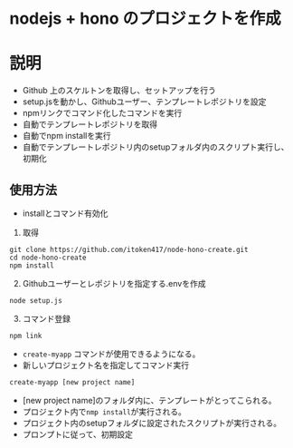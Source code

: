 # nodejs + hono のプロジェクトを作成

# 説明

- Github 上のスケルトンを取得し、セットアップを行う
- setup.jsを動かし、Githubユーザー、テンプレートレポジトリを設定
- npmリンクでコマンド化したコマンドを実行
- 自動でテンプレートレポジトリを取得
- 自動でnpm installを実行
- 自動でテンプレートレポジトリ内のsetupフォルダ内のスクリプト実行し、初期化

## 使用方法

- installとコマンド有効化

1. 取得

```
git clone https://github.com/itoken417/node-hono-create.git
cd node-hono-create
npm install
```

2. Githubユーザーとレポジトリを指定する.envを作成

```
node setup.js
```

3. コマンド登録

```
npm link

```

- `create-myapp` コマンドが使用できるようになる。
- 新しいプロジェクト名を指定してコマンド実行

```
create-myapp [new project name]
```

- [new project name]のフォルダ内に、テンプレートがとってこられる。
- プロジェクト内で`nmp install`が実行される。
- プロジェクト内のsetupフォルダに設定されたスクリプトが実行される。
- プロンプトに従って、初期設定




